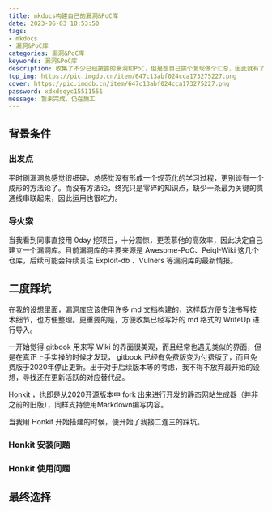 ```yaml
---
title: mkdocs构建自己的漏洞&PoC库
date: 2023-06-03 10:53:50
tags:
- mkdocs
- 漏洞&PoC库
categories: 漏洞&PoC库
keywords: 漏洞&PoC库
description: 收集了不少已经披露的漏洞和PoC，但是想自己挨个复现做个汇总，因此就有了构建自己的漏洞&PoC库这个想法。期间采用过 gitbook、honkit，但都效果不佳。兜兜转转最终选择使用mkdocs来构建整个文档。
top_img: https://pic.imgdb.cn/item/647c13abf024cca173275227.png
cover: https://pic.imgdb.cn/item/647c13abf024cca173275227.png
password: xdxdsqyc15511551
message: 暂未完成，仍在施工
---
```


## 背景条件

### 出发点

平时刷漏洞总感觉很细碎，总感觉没有形成一个规范化的学习过程，更别谈有一个成形的方法论了。而没有方法论，终究只是零碎的知识点，缺少一条最为关键的贯通线串联起来，因此运用也很吃力。

### 导火索

当我看到同事直接用 0day 挖项目，十分震惊，更羡慕他的高效率，因此决定自己建立一个漏洞库。目前漏洞库的主要来源是 Awesome-PoC、PeiqI-Wiki 这几个仓库，后续可能会持续关注 Exploit-db 、Vulners 等漏洞库的最新情报。

## 二度踩坑

在我的设想里面，漏洞库应该使用许多 md 文档构建的，这样既方便专注书写技术细节，也方便整理。更重要的是，方便收集已经写好的 md 格式的 WriteUp 进行导入。

一开始觉得 gitbook 用来写 Wiki 的界面很美观，而且经常也遇见类似的界面，但是在真正上手实操的时候才发现， gitbook 已经有免费版变为付费版了，而且免费版于2020年停止更新。出于对于后续版本等的考虑，我不得不放弃最开始的设想，寻找还在更新活跃的对应替代品。

Honkit ，也即是从2020开源版本中 fork 出来进行开发的静态网站生成器（并非之前的旧版），同样支持使用Markdown编写内容。

当我用 Honkit 开始搭建的时候，便开始了我接二连三的踩坑。

### Honkit 安装问题 

### Honkit 使用问题



## 最终选择

